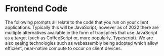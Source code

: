 # Frontend Code

The following prompts all relate to the code that you run on your client applications. Typically this will be JavaScript, however as of 2022 there are multiple alternatives available in the form of transpilers that use JavaScript as a target (such as CoffeeScript or, more popularly, Typescript). We are also seeing technologies such as webassembly being adopted which allow efficient, near-native compute to occur on client devices.
